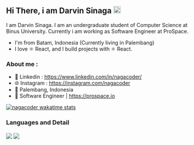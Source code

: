
<!-- <p align="center">
<a href="https://darvinsinaga.com" target="_blank">
  <img src="https://raw.githubusercontent.com/sultanzio/sultanzio/main/corsair-wallpaper-previewf.jpg">
</a>
</p> -->


## Hi There, i am Darvin Sinaga <img src="https://media.giphy.com/media/hvRJCLFzcasrR4ia7z/giphy.gif" width="20px">


I am  Darvin Sinaga. I am an undergraduate student of Computer Science at Binus University. Currently i am working as Software Engineer at ProSpace.

- I'm from Batam, Indonesia (Currently living in Palembang)
- I love ⚛ React, and I build projects with ⚛ React.


### About me : 

- 📘 Linkedin  : https://www.linkedin.com/in/nagacoder/
- 🌐 Instagram : https://instagram.com/nagacoder
- 📌 Palembang, Indonesia
- 📎 Software Engineer | https://prospace.io



[![nagacoder wakatime stats](https://github-readme-stats.vercel.app/api/wakatime?username=nagacoder)](https://github.com/anuraghazra/github-readme-stats)
### Languages and Detail

<p>
    <img align="center" src="https://github-readme-stats.vercel.app/api?username=nagacoder&count_private=true&show_icons=true&bg_color=F6F8FA&title_color=5069DF&hide=issues&icon_color=EB445E"/>
    <img align="center" src="https://github-readme-stats.vercel.app/api/top-langs/?username=nagacoder&layout=compact&langs_count=10"/>

</p>